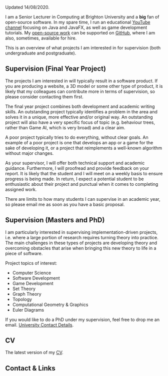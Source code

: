 Updated 14/08/2020.

I am a Senior Lecturer in Computing at Brighton University and a **big** fan of open-source software. In my spare time, I run an educational [YouTube channel](https://www.youtube.com/almasb0/videos) focusing on Java and JavaFX, as well as game development tutorials. My [open-source work](https://github.com/AlmasB) can be supported on [GitHub](https://github.com/sponsors/AlmasB), where I am also, sometimes, available for hire.

This is an overview of what projects I am interested in for supervision (both undergraduate and postgraduate).

## Supervision (Final Year Project)

The projects I am interested in will typically result in a software product. If you are producing a website, a 3D model or some other type of product, it is likely that my colleagues can contribute more in terms of supervision, so please consider contacting them first.

The final year project combines both development and academic writing skills. An outstanding project typically identifies a problem in the area and solves it in a unique, more effective and/or original way. An outstanding project will also have a very specific focus of topic (e.g. behaviour trees, rather than Game AI, which is very broad) and a clear aim.

A poor project typically tries to do everything, without clear goals. An example of a poor project is one that develops an app or a game for the sake of developing it, or a project that reimplements a well-known algorithm without major changes.

As your supervisor, I will offer both technical support and academic guidance. Furthermore, I will proofread and provide feedback on your report. It is likely that the student and I will meet on a weekly basis to ensure progress is being made. In return, I expect a potential student to be enthusiastic about their project and punctual when it comes to completing assigned work.

There are limits to how many students I can supervise in an academic year, so please email me as soon as you have a basic proposal.

## Supervision (Masters and PhD)

I am particularly interested in supervising implementation-driven projects, i.e. where a large portion of research requires turning theory into practice. The main challenges in these types of projects are developing theory and overcoming obstacles that arise when bringing this new theory to life in a piece of software.

Project topics of interest:

* Computer Science
* Software Development
* Game Development
* Set Theory
* Graph Theory
* Topology
* Computational Geometry & Graphics
* Euler Diagrams

If you would like to do a PhD under my supervision, feel free to drop me an email. [University Contact Details](https://research.brighton.ac.uk/en/persons/almas-baimagambetov).

## CV

The latest version of my [CV](https://github.com/AlmasB/CV/blob/master/cv.pdf).

## Contact & Links

<a target="_blank" href="https://linkedin.com/in/AlmasB"><i class="fa fa-linkedin-square fa-2x"></i></a>
<a target="_blank" href="https://twitter.com/AlmasBaim"><i class="fa fa-twitter fa-2x"></i></a>
<a target="_blank" href="https://www.youtube.com/almasb0/videos"><i class="fa-youtube fa-2x"></i></a>
